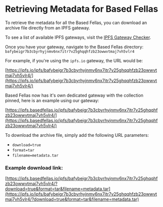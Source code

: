 # Retrieving Metadata for Based Fellas

To retrieve the metadata for all the Based Fellas, you can download an archive file directly from an IPFS gateway.

To see a list of available IPFS gateways, visit the [IPFS Gateway Checker](https://ipfs.github.io/public-gateway-checker/).

Once you have your gateway, navigate to the Based Fellas directory:
```bafybeigr7b3cbyrhyjnmv6nx7itr7v25ghqqhfzb23owwvtmaj7vh5vlr4```


For example, if you're using the `ipfs.io` gateway, the URL would be:

[https://ipfs.io/ipfs/bafybeigr7b3cbyrhyjnmv6nx7itr7v25ghqqhfzb23owwvtmaj7vh5vlr4/](https://ipfs.io/ipfs/bafybeigr7b3cbyrhyjnmv6nx7itr7v25ghqqhfzb23owwvtmaj7vh5vlr4/)


Based Fellas now has it's own dedicated gateway with the collection pinned, here is an example using our gateway:

[https://ipfs.basedfellas.io/ipfs/bafybeigr7b3cbyrhyjnmv6nx7itr7v25ghqqhfzb23owwvtmaj7vh5vlr4/](https://ipfs.basedfellas.io/ipfs/bafybeigr7b3cbyrhyjnmv6nx7itr7v25ghqqhfzb23owwvtmaj7vh5vlr4/)

To download the archive file, simply add the following URL parameters:
- `download=true`
- `format=tar`
- `filename=metadata.tar`

### Example download link:
[https://ipfs.basedfellas.io/ipfs/bafybeigr7b3cbyrhyjnmv6nx7itr7v25ghqqhfzb23owwvtmaj7vh5vlr4/?download=true&format=tar&filename=metadata.tar](https://ipfs.io/ipfs/bafybeigr7b3cbyrhyjnmv6nx7itr7v25ghqqhfzb23owwvtmaj7vh5vlr4/?download=true&format=tar&filename=metadata.tar)
